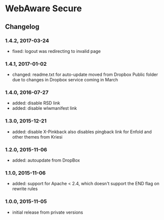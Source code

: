 # WebAware Secure

## Changelog

### 1.4.2, 2017-03-24

* fixed: logout was redirecting to invalid page

### 1.4.1, 2017-01-02

* changed: readme.txt for auto-update moved from Dropbox Public folder due to changes in Dropbox service coming in March

### 1.4.0, 2016-07-27

* added: disable RSD link
* added: disable wlwmanifest link

### 1.3.0, 2015-12-21

* added: disable X-Pinkback also disables pingback link for Enfold and other themes from Kriesi

### 1.2.0, 2015-11-06

* added: autoupdate from DropBox

### 1.1.0, 2015-11-06

* added: support for Apache < 2.4, which doesn't support the END flag on rewrite rules

### 1.0.0, 2015-11-05

* initial release from private versions
